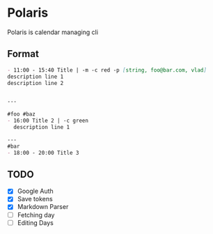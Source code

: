 # Polaris

Polaris is calendar managing cli

## Format

```markdown
- 11:00 - 15:40 Title | -m -c red -p [string, foo@bar.com, vlad]
description line 1  
description line 2


---

#foo #baz
- 16:00 Title 2 | -c green
  description line 1

---
#bar
- 18:00 - 20:00 Title 3
```

## TODO

- [x] Google Auth
- [x] Save tokens
- [x] Markdown Parser
- [ ] Fetching day
- [ ] Editing Days

